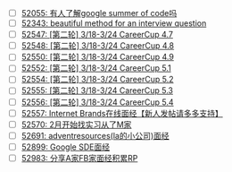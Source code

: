 - [ ] [52055: 有人了解google summer of code吗](http://instant.1point3acres.com/thread/52055)
- [ ] [52343: beautiful method for an interview question](http://instant.1point3acres.com/thread/52343)
- [ ] [52547: [第二轮] 3/18-3/24 CareerCup 4.7](http://instant.1point3acres.com/thread/52547)
- [ ] [52548: [第二轮] 3/18-3/24 CareerCup 4.8](http://instant.1point3acres.com/thread/52548)
- [ ] [52550: [第二轮] 3/18-3/24 CareerCup 4.9](http://instant.1point3acres.com/thread/52550)
- [ ] [52552: [第二轮] 3/18-3/24 CareerCup 5.1](http://instant.1point3acres.com/thread/52552)
- [ ] [52554: [第二轮] 3/18-3/24 CareerCup 5.2](http://instant.1point3acres.com/thread/52554)
- [ ] [52555: [第二轮] 3/18-3/24 CareerCup 5.3](http://instant.1point3acres.com/thread/52555)
- [ ] [52556: [第二轮] 3/18-3/24 CareerCup 5.4](http://instant.1point3acres.com/thread/52556)
- [ ] [52557: Internet Brands在线面经【新人发帖请多多支持】](http://instant.1point3acres.com/thread/52557)
- [ ] [52570: 2月开始找实习从了M家](http://instant.1point3acres.com/thread/52570)
- [ ] [52691: adventresources(la的小公司)面经](http://instant.1point3acres.com/thread/52691)
- [ ] [52899: Google SDE面经](http://instant.1point3acres.com/thread/52899)
- [ ] [52983: 分享A家FB家面经积累RP](http://instant.1point3acres.com/thread/52983)
